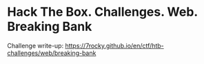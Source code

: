 # Hack The Box. Challenges. Web. Breaking Bank

Challenge write-up: https://7rocky.github.io/en/ctf/htb-challenges/web/breaking-bank
